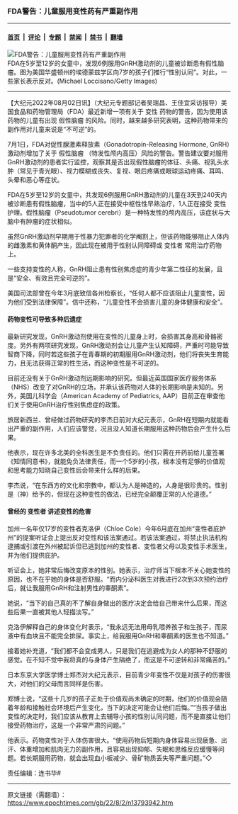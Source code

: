 ### FDA警告：儿童服用变性药有严重副作用

---

#### [首页](../../../..?n13793942) &nbsp;|&nbsp; [评论](../../../../../epoch-comment?n13793942) &nbsp;|&nbsp; [专题](../../../../../epoch-special?n13793942) &nbsp;|&nbsp; [禁闻](../../../../../epoch-news?n13793942) &nbsp;|&nbsp; [禁书](../../../../../books?n13793942) &nbsp;|&nbsp; [翻墙](https://github.com/gfw-breaker/nogfw/blob/master/README.md?n13793942)


<div><img alt="FDA警告：儿童服用变性药有严重副作用" class="attachment-djy_600_400 size-djy_600_400 wp-post-image" src="https://i.epochtimes.com/assets/uploads/2022/08/id13793943-1-EdmondsSchoolTeachSexIdentity-600x400.jpg"/>
<div class="caption">
 FDA在5岁至12岁的女童中，发现6例服用GnRH激动剂的儿童被诊断患有假性脑瘤。图为美国华盛顿州的埃德蒙兹学区向7岁的孩子们推行“性别认同”。对此，一些家长表示反对。(Michael Loccisano/Getty Images)
</div></div><hr/><div class="post_content" id="artbody" itemprop="articleBody">
 <!-- article content begin -->
 <p>
  【大纪元2022年08月02日讯】（大纪元专题部记者吴瑞昌、王佳宜采访报导）美国食品和药物管理局（FDA）最近新增一项有关于
  <ok href="https://www.epochtimes.com/gb/tag/%E5%8F%98%E6%80%A7.html">
   变性
  </ok>
  药物的警告，因为使用该药物的儿童有出现
  <ok href="https://www.epochtimes.com/gb/tag/%E5%81%87%E6%80%A7%E8%84%91%E7%98%A4.html">
   假性脑瘤
  </ok>
  的风险。同时，越来越多研究表明，这种药物带来的副作用对儿童来说是“不可逆”的。
 </p>
 <p>
  7月1日，FDA对促性腺激素释放素（Gonadotropin-Releasing Hormone, GnRH）激动剂增加了关于
  <ok href="https://www.epochtimes.com/gb/tag/%E5%81%87%E6%80%A7%E8%84%91%E7%98%A4.html">
   假性脑瘤
  </ok>
  （特发性颅内高压）风险的警告。警告建议要对服用GnRH激动剂的患者实行监控，观察其是否出现假性脑瘤的体征、头痛、视乳头水肿（常见于青光眼）、视力模糊或丧失、复视、眼后疼痛或眼球运动疼痛、耳鸣、头晕和恶心等症状。
 </p>
 <p>
  FDA在5岁至12岁的女童中，共发现6例服用GnRH激动剂的儿童在3天到240天内被诊断患有假性脑瘤，当中的5人正在接受中枢性性早熟治疗，1人正在接受
  <ok href="https://www.epochtimes.com/gb/tag/%E5%8F%98%E6%80%A7.html">
   变性
  </ok>
  护理。假性脑瘤（Pseudotumor cerebri）是一种特发性的颅内高压，该症状与大脑中有肿瘤的症状相似。
 </p>
 <p>
  虽然GnRH激动剂早期用于性暴力犯罪者的化学阉割上，但该药物能够阻止人体内的雌激素和黄体酮产生，因此现在被用于性别认同障碍或
  <ok href="https://www.epochtimes.com/gb/tag/%E5%8F%98%E6%80%A7%E8%80%85.html">
   变性者
  </ok>
  常用治疗药物上。
 </p>
 <p>
  一些支持变性的人称，GnRH阻止患有性别焦虑症的青少年第二性征的发展，且是“安全、有效且完全可逆的”。
 </p>
 <p>
  美国司法部曾在今年3月底致信各州检察长，“任何人都不应该阻止儿童变性，因为他们受到法律保障”。信中还称，“儿童变性不会损害儿童的身体健康和安全”。
 </p>
 <h4>
  药物变性可导致多种后遗症
 </h4>
 <p>
  最新研究发现，GnRH激动剂使用在变性的儿童身上时，会损害其身高和骨骼密度。另外有两项研究发现，GnRH激动剂会让儿童产生认知障碍，严重时可能导致智商下降，同时若这些孩子在青春期的初期服用GnRH激动剂，他们将丧失生育能力，且无法获得正常的性生活，而这种变性是不可逆的。
 </p>
 <p>
  目前还没有关于GnRH激动剂远期影响的研究。但最近英国国家医疗服务体系（NHS）改变了对GnRH的立场，并承认该药物对人体的长期影响是未知的。另外，美国儿科学会（American Academy of Pediatrics, AAP）目前正在审查他们关于使用GnRH治疗性别焦虑症的政策。
 </p>
 <p>
  旅居新西兰、曾经做过药物研究的李杰日前对大纪元表示，GnRH在短期内就能看出严重的副作用，人们应该警觉，况且没人知道长期服用这种药物后会产生什么后果。
 </p>
 <p>
  他表示，现在许多北美的全科医生是不负责任的。他们只需在开药前给儿童签署《知情同意书》，就能免负法律责任，而一个5岁的小孩，根本没有足够的价值观和思考能力知晓自己变性后会带来什么样的后果。
 </p>
 <p>
  李杰说，“在东西方的文化和宗教中，都认为人是神造的，人身是很珍贵的。性别是（神）给予的，但现在这种变性的做法，已经完全颠覆正常的人伦道德。”
 </p>
 <h4>
  曾经的
  <ok href="https://www.epochtimes.com/gb/tag/%E5%8F%98%E6%80%A7%E8%80%85.html">
   变性者
  </ok>
  讲述变性的危害
 </h4>
 <p>
  加州一名年仅17岁的变性者克洛伊（Chloe Cole）今年6月底在加州“变性者庇护州”的提案听证会上提出反对变性和该法案通过。若该法案通过，将禁止执法机构逮捕或引渡在外州被起诉但已逃到加州的变性者、变性者父母以及变性手术医生，并为他们提供庇护。
 </p>
 <p>
  听证会上，她非常后悔改变原本的性别。她表示，治疗师当下根本不关心她变性的原因，也不在乎她的身体是否舒服。“而内分泌科医生对我进行2次到3次预约治疗后，就让我服用GnRH和注射男性的睾酮素”。
 </p>
 <p>
  她说，“当下的自己真的不了解自身做出的医疗决定会给自己带来什么后果，而这些后果一直被其他人轻描淡写。”
 </p>
 <p>
  克洛伊解释自己的身体变化时表示，“我永远无法用母乳喂养孩子和生孩子，而尿液中有血块且不能完全排尿。事实上，给我服用GnRH和睾酮素的医生也不知道。”
 </p>
 <p>
  接着她补充道，“我们都不会变成男人，只是我们在逃避成为女人的那种不舒服的感觉。在不知不觉中我将真的与身体产生隔绝了，而这是不可逆转和非常痛苦的。”
 </p>
 <p>
  日本东京大学医学博士郑杰对大纪元表示，目前青少年变性不仅是对孩子的伤害很大，对他们的父母而言同样是伤害。
 </p>
 <p>
  郑博士说，“这些十几岁的孩子正处于价值观尚未确定的时期，他们的价值观会随着年龄和接触社会环境后产生变化，当下的决定可能会让他们后悔。”“当孩子做出变性的决定时，我们应该从教育上去辅导小孩的性别认同问题，而不是直接让他们接受药物治疗，这是一个非常严肃的问题。”
 </p>
 <p>
  他表示。药物变性对于人体伤害很大。“使用药物后短期内身体容易出现疲惫、出汗、体重增加和肌肉无力的副作用，且容易出现抑郁、失眠和思维反应缓慢等问题。若长期服用药物，就会出现血小板减少、骨矿物质丢失等严重问题。”◇
 </p>
 <p>
  责任编辑：连书华#
 </p>
 <!-- article content end -->
 <div id="below_article_ad">
 </div>
</div>


---

原文链接（需翻墙）：https://www.epochtimes.com/gb/22/8/2/n13793942.htm